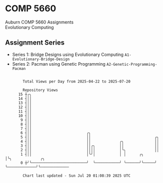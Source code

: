 # COMP 5660
Auburn COMP 5660 Assignments  
Evolutionary Computing

## Assignment Series
- Series 1: Bridge Designs using Evolutionary Computing `A1-Evolutionary-Bridge-Design`
- Series 2: Pacman using Genetic Programming `A2-Genetic-Programming-Pacman`

```

        Total Views per Day from 2025-04-22 to 2025-07-20

        Repository Views
      15 ┼╭╮
      14 ┤││
      13 ┤││
      12 ┤││
      11 ┤││
      10 ┤││
       9 ┤││
       8 ┤││
       7 ┤││
       6 ┤││                         ╭╮
       5 ┤││                         ││                             ╭╮
       4 ┤││                         ││             ╭╮              ││
       3 ┤││                         ││╭╮           ││              ││
       2 ┤││                         ││││           │╰╮             ││
       1 ┤││                         │╰╯│           │ │      ╭╮     │╰╮             ╭╮
       0 ┼╯╰─────────────────────────╯  ╰───────────╯ ╰──────╯╰─────╯ ╰─────────────╯╰─────────────

        Chart last updated - Sun Jul 20 01:08:39 2025 UTC
        
```
